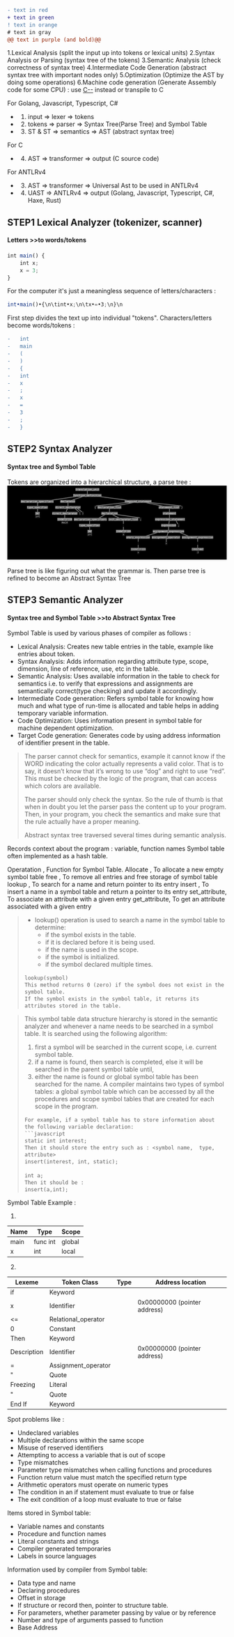 ```diff
- text in red
+ text in green
! text in orange
# text in gray
@@ text in purple (and bold)@@
```


1.Lexical Analysis (split the input up into tokens or lexical units)
2.Syntax Analysis or Parsing (syntax tree of the tokens)
3.Semantic Analysis (check correctness of syntax tree)
4.Intermediate Code Generation (abstract syntax tree with important nodes only)
5.Optimization (Optimize the AST by doing some operations)
6.Machine code generation (Generate Assembly code for some CPU) : use [C--](https://en.wikipedia.org/wiki/C--) instead or transpile to C



For Golang, Javascript, Typescript, C#
 -   1. input   => lexer       => tokens
 -   2. tokens  => parser      => Syntax Tree(Parse Tree) and Symbol Table
 -   3. ST & ST => semantics   => AST (abstract syntax tree)
 
For C
 -   4. AST    => transformer => output (C source code)
 
For ANTLRv4 
 -   3. AST    => transformer => Universal Ast to be used in ANTLRv4
 -   4. UAST   => ANTLRv4     => output (Golang, Javascript, Typescript, C#, Haxe, Rust)


## STEP1 Lexical Analyzer (tokenizer, scanner)
#### Letters >>to words/tokens

```javascript
int main() {
    int x;
    x = 3;
}
```

For the computer it's just a meaningless sequence of letters/characters :
```javascript
int•main()•{\n\tint•x;\n\tx•=•3;\n}\n
```

First step divides the text up into individual "tokens".
Characters/letters become words/tokens :

```diff
-   int
-   main
-   (
-   )
-   {
-   int
-   x
-   ;
-   x
-   =
-   3
-   ;
-   }
```


## STEP2 Syntax Analyzer
#### Syntax tree and Symbol Table

Tokens are organized into a hierarchical structure, a parse tree :
![parsetree](parsetree.png)


Parse tree is like figuring out what the grammar is.
Then parse tree is refined to become an Abstract Syntax Tree



## STEP3 Semantic Analyzer
#### Syntax tree and Symbol Table >>to Abstract Syntax Tree

Symbol Table is used by various phases of compiler as follows :
- Lexical Analysis: Creates new table entries in the table, example like entries about token.
- Syntax Analysis: Adds information regarding attribute type, scope, dimension, line of reference, use, etc in the table.
- Semantic Analysis: Uses available information in the table to check for semantics i.e. to verify that expressions and assignments are semantically correct(type checking) and update it accordingly.
- Intermediate Code generation: Refers symbol table for knowing how much and what type of run-time is allocated and table helps in adding temporary variable information.
- Code Optimization: Uses information present in symbol table for machine dependent optimization.
- Target Code generation: Generates code by using address information of identifier present in the table.



> The parser cannot check for semantics, example it cannot know if the WORD indicating the color actually represents a valid color.
> That is to say, it doesn’t know that it’s wrong to use “dog” and right to use “red”.
> This must be checked by the logic of the program, that can access which colors are available.
> 
> The parser should only check the syntax. So the rule of thumb is that when in doubt you let the parser pass the content up to your program.
> Then, in your program, you check the semantics and make sure that the rule actually have a proper meaning.
> 
> Abstract syntax tree traversed several times during semantic analysis.

Records context about the program : variable, function names
Symbol table often implemented as a hash table.

Operatation  , Function for Symbol Table.
Allocate     , To allocate a new empty symbol table
free         , To remove all entries and free storage of symbol table
lookup       , To search for a name and return pointer to its entry
insert       , To insert a name in a symbol table and return a pointer to its entry
set_attribute, To associate an attribute with a given entry
get_attribute, To get       an attribute associated with a given entry


> * lookup() operation is used to search a name in the symbol table to determine:
>    - if the symbol exists in the table.
>    - if it is declared before it is being used.
>    - if the name is used in the scope.
>    - if the symbol is initialized.
>    - if the symbol declared multiple times.
>
> ```no-highlight
> lookup(symbol)
> This method returns 0 (zero) if the symbol does not exist in the symbol table.
> If the symbol exists in the symbol table, it returns its attributes stored in the table.

> This symbol table data structure hierarchy is stored in the semantic analyzer and whenever a name needs to be searched in a symbol table.
> It is searched using the following algorithm:
>  1.  first a symbol will be searched in the current scope, i.e. current symbol table.
>  2.  if a name is found, then search is completed, else it will be searched in the parent symbol table until,
>  3.  either the name is found or global symbol table has been searched for the name.
>  A compiler maintains two types of symbol tables: a global symbol table which can be accessed by all the procedures and scope symbol tables that are created for each scope in the program.
> ```
> For example, if a symbol table has to store information about the following variable declaration:
> ```javascript
> static int interest;
> Then it should store the entry such as : <symbol name,  type,  attribute>
> insert(interest, int, static);
> 
> int a;
> Then it should be :
> insert(a,int);
> ```


Symbol Table Example :

1)
 Name | Type     | Scope
------|----------|------
main  | func int | global
x     | int      | local

2)
 Lexeme     | Token Class         | Type | Address location
------------|---------------------|------|-----------------
if          | Keyword             |      |
x           | Identifier          |      | 0x00000000 (pointer address)
<=          | Relational_operator |      |
0           | Constant            |      |
Then        | Keyword             |      |
Description | Identifier          |      | 0x00000000 (pointer address)
=           | Assignment_operator |      |
"           | Quote               |      |
Freezing    | Literal             |      |
"           | Quote               |      |
End If      | Keyword             |      |


Spot problems like :
- Undeclared variables
- Multiple declarations within the same scope
- Misuse of reserved identifiers
- Attempting to access a variable that is out of scope
- Type mismatches
- Parameter type mismatches when calling functions and procedures
- Function return value must match the specified return type
- Arithmetic operators must operate on numeric types
- The condition in an if statement must evaluate to true or false
- The exit condition of a loop must evaluate to true or false

Items stored in Symbol table:
- Variable names and constants
- Procedure and function names
- Literal constants and strings
- Compiler generated temporaries
- Labels in source languages

Information used by compiler from Symbol table:
- Data type and name
- Declaring procedures
- Offset in storage
- If structure or record then, pointer to structure table.
- For parameters, whether parameter passing by value or by reference
- Number and type of arguments passed to function
- Base Address
